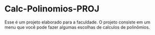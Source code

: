 # Calc-Polinomios-PROJ

Esse é um projeto elaborado para a faculdade. 
O projeto consiste em um menu que você pode fazer algumas escolhas de calculos de polinômios.
